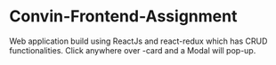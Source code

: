 # Convin-Frontend-Assignment
Web application build using ReactJs and react-redux which has CRUD functionalities. Click anywhere over -card and a Modal will pop-up.
